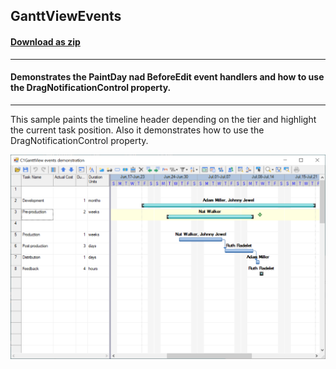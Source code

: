 ## GanttViewEvents
#### [Download as zip](https://grapecity.github.io/DownGit/#/home?url=https://github.com/GrapeCity/ComponentOne-WinForms-Samples/tree/master/NetFramework\GanttView\CS\GanttViewEvents)
____
#### Demonstrates the PaintDay nad BeforeEdit event handlers and how to use the DragNotificationControl property.
____
This sample paints the timeline header depending on the tier and highlight the current task position. Also it demonstrates how to use the DragNotificationControl property.

![screenshot](screenshot.png)
